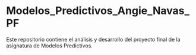 # Modelos_Predictivos_Angie_Navas_PF
Este repositorio contiene el análisis y desarrollo del proyecto final de la asignatura de Modelos Predictivos.

